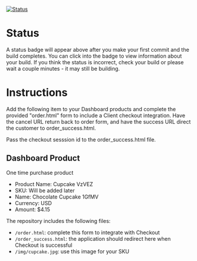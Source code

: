 [![Status](https://img.shields.io/badge/status-BUILDING%20COMMIT:%20e3d705c0ef1e827161a1c40676bf1dc8bf35f64b-yellow.svg)](https://github.com/crowdbotics-challenges/bakery_scaffold_eiN6uxPIg8sT9pOT/commit/e3d705c0ef1e827161a1c40676bf1dc8bf35f64b)


# Status

A status badge will appear above after you make your first commit and the build completes. You can click into the badge to view information about your build. If you think the status is incorrect, check your build or please wait a couple minutes - it may still be building.

# Instructions

Add the following item to your Dashboard products and complete the provided "order.html" form to include a Client checkout integration. Have the cancel URL return back to order form, and have the success URL direct the customer to order_success.html.

Pass the checkout sesssion id to the order_success.html file.

## Dashboard Product
One time purchase product
* Product Name: Cupcake VzVEZ
* SKU: Will be added later
* Name: Chocolate Cupcake 1GfMV
* Currency: USD
* Amount: $4.15

The repository includes the following files:
* `/order.html`: complete this form to integrate with Checkout
* `/order_success.html`: the application should redirect here when Checkout is successful
* `/img/cupcake.jpg`: use this image for your SKU
